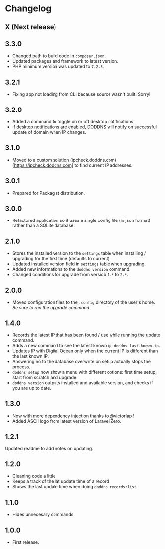 # Changelog

## X (Next release)

## 3.3.0

-   Changed path to build code in `composer.json`.
-   Updated packages and framework to latest version.
-   PHP minimum version was updated to `7.2.5`.

## 3.2.1

-   Fixing app not loading from CLI because source wasn't built. Sorry!

## 3.2.0

-   Added a command to toggle on or off desktop notifications.
-   If desktop notifications are enabled, DODDNS will notify on successful update of domain when IP changes.

## 3.1.0

-   Moved to a custom solution (ipcheck.doddns.com)[https://ipcheck.doddns.com] to find current IP addresses.

## 3.0.1

-   Prepared for Packagist distribution.

## 3.0.0

-   Refactored application so it uses a single config file (in json format) rather than a SQLite database.

## 2.1.0

-   Stores the installed version to the `settings` table when installing / upgrading for the first time (defaults to current).
-   Updated installed version field in `settings` table when upgrading.
-   Added new informations to the `doddns version` command.
-   Changed conditions for upgrade from versiob `1.*` to `2.*`.

## 2.0.0

-   Moved configuration files to the `.config` directory of the user's home. _Be sure to run the upgrade command_.

## 1.4.0

-   Records the latest IP that has been found / use while running the update command.
-   Adds a new command to see the latest known ip: `doddns last-known-ip`.
-   Updates IP with Digital Ocean only when the current IP is different than the last known IP.
-   Answering no to the database overwrite on setup actually stops the process.
-   `doddns setup` now show a menu with different options: first time setup, start from scratch and upgrade.
-   `doddns version` outputs installed and available version, and checks if you are up to date.

## 1.3.0

-   Now with more dependency injection thanks to @victorlap !
-   Added ASCII logo from latest version of Laravel Zero.

## 1.2.1

Updated readme to add notes on updating.

## 1.2.0

-   Cleaning code a little
-   Keeps a track of the lat update time of a record
-   Shows the last update time when doing `doddns records:list`

## 1.1.0

-   Hides unnecesary commands

## 1.0.0

-   First release.
